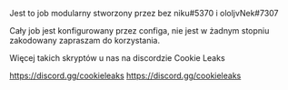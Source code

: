 Jest to job modularny stworzony przez bez niku#5370 i ololjvNek#7307 

Cały job jest konfigurowany przez configa, nie jest w żadnym stopniu zakodowany zapraszam do korzystania. 


Więcej takich skryptów u nas na discordzie Cookie Leaks


https://discord.gg/cookieleaks
https://discord.gg/cookieleaks
